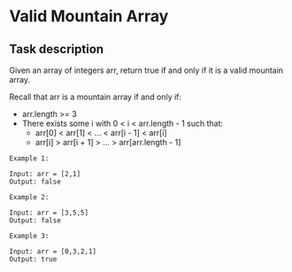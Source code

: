 # Valid Mountain Array


## Task description

Given an array of integers arr, return true if and only if it is a valid mountain array.

Recall that arr is a mountain array if and only if:

- arr.length >= 3
- There exists some i with 0 < i < arr.length - 1 such that:
	- arr[0] < arr[1] < ... < arr[i - 1] < arr[i]
	- arr[i] > arr[i + 1] > ... > arr[arr.length - 1]

```
Example 1:

Input: arr = [2,1]
Output: false

Example 2:

Input: arr = [3,5,5]
Output: false

Example 3:

Input: arr = [0,3,2,1]
Output: true
```
